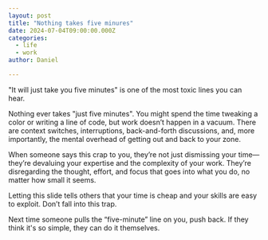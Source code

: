 ```yaml
---
layout: post
title: "Nothing takes five minures"
date: 2024-07-04T09:00:00.000Z
categories:
  - life
  - work
author: Daniel

---
```


"It will just take you five minutes" is one of the most toxic lines you can hear.

Nothing ever takes "just five minutes".  You might spend the time tweaking a color or writing a line of code, but work doesn’t happen in a vacuum. There are context switches, interruptions, back-and-forth discussions, and, more importantly, the mental overhead of getting out and back to your zone.
<!--more-->
When someone says this crap to you, they’re not just dismissing your time—they’re devaluing your expertise and the complexity of your work. They’re disregarding the thought, effort, and focus that goes into what you do, no matter how small it seems.

Letting this slide tells others that your time is cheap and your skills are easy to exploit. Don’t fall into this trap. 

Next time someone pulls the “five-minute” line on you, push back. If they think it's so simple, they can do it themselves.
